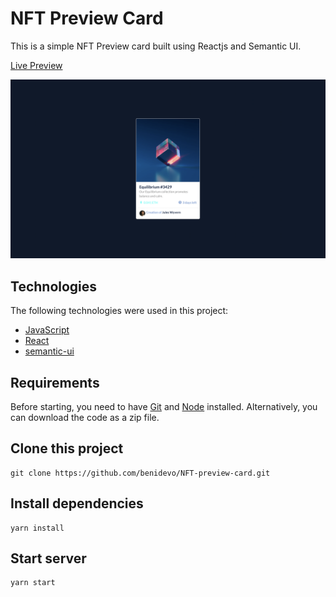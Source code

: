# NFT Preview Card

This is a simple NFT Preview card built using Reactjs and Semantic UI.

[Live Preview](https://nft-prev-card1.netlify.app/)

![Screenshot](NFTCard.png?raw=true 'NFT Preview Card')

## Technologies

The following technologies were used in this project:

-   [JavaScript](https://developer.mozilla.org/en-US/docs/Web/JavaScript)
-   [React](https://reactjs.org/)
-   [semantic-ui](https://react.semantic-ui.com/)

## Requirements

Before starting, you need to have [Git](https://git-scm.com) and [Node](https://nodejs.org/en/) installed. Alternatively, you can download the code as a zip file.

## Clone this project

    git clone https://github.com/benidevo/NFT-preview-card.git

## Install dependencies

    yarn install

## Start server

    yarn start
